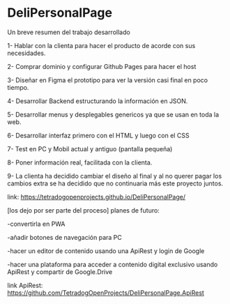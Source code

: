 # DeliPersonalPage
Un breve resumen del trabajo desarrollado

1- Hablar con la clienta para hacer el producto de acorde con sus necesidades.

2- Comprar dominio y configurar Github Pages para hacer el host

3- Diseñar en Figma el prototipo para ver la versión casi final en poco tiempo.

4- Desarrollar Backend estructurando la información en JSON.

5- Desarrollar menus y desplegables genericos ya que se usan en toda la web.

6- Desarrollar interfaz primero con el HTML y luego con el CSS

7- Test en PC y Mobil actual y antiguo (pantalla pequeña)

8- Poner información real, facilitada con la clienta.

9- La clienta ha decidido cambiar el diseño al final y al no querer pagar los cambios extra se ha decidido que no continuaria más este proyecto juntos.

link:
https://tetradogopenprojects.github.io/DeliPersonalPage/


[los dejo por ser parte del proceso]
planes de futuro:

-convertirla en PWA

-añadir botones de navegación para PC

-hacer un editor de contenido usando una ApiRest y login de Google

-hacer una plataforma para acceder a contenido digital exclusivo usando ApiRest y compartir de Google.Drive

link ApiRest: https://github.com/TetradogOpenProjects/DeliPersonalPage.ApiRest

